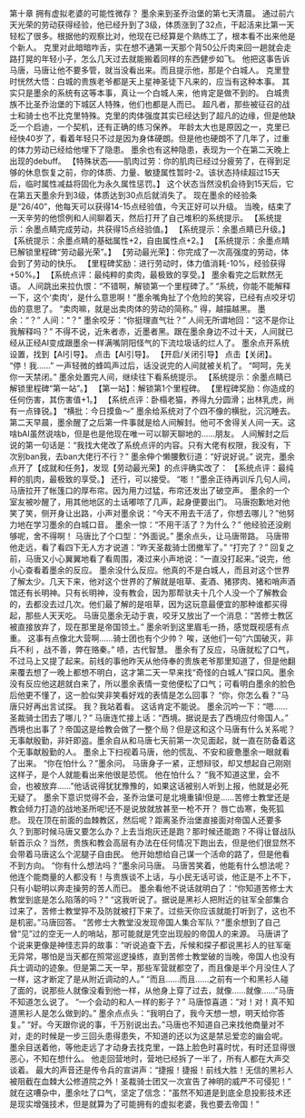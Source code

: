 第十章 拥有虚拟老婆的可能性微存？
墨余来到圣乔治堡的第七天清晨。
通过前六天光荣的劳动获得经验，他已经升到了3级，体质涨到了32点，干起活来比第一天轻松了很多。根据他的观察比对，他现在已经算是个熟练工了，根本看不出来他是个新人。
克里对此暗暗咋舌，实在想不通第一天那个背50公斤肉来回一趟就会走路打晃的年轻小子，怎么几天过去就能搬着同样的东西健步如飞。
他把这事告诉马唐，马唐让他不要多管，就当没看出来。而且提示他，那是个白城人。
克里登时恍然大悟：白城的贵族老爷都是天上星神圣徒下凡来的，应当有这种本事。
其实只是墨余的系统有这等本事，真让一个白城人来，他肯定是做不到的。
白城贵族不比圣乔治堡的下城区人特殊，他们也都是人而已。
超凡者，那些被征召的战士和骑士也不比克里特殊。克里的肉体强度其实已经达到了超凡的边缘，但是他缺乏一个启迪，一个契机，还有正确的练习保养。
年龄太大也是原因之一，克里已经快40岁了，看着年轻只不过是因为身体硬朗。但是他也硬朗不了几年了，过重的体力劳动已经给他埋下了隐患。
墨余也有这种隐患，表现为一个在第二天晚上出现的debuff。
【特殊状态——肌肉过劳：你的肌肉已经过分疲劳了，在得到足够的休息恢复之前，你的体质、力量、敏捷属性暂时-2。该状态持续超过15天后，临时属性减益将固化为永久属性惩罚。】
这个状态当然没机会待到15天后，它在第五天墨余升到3级，体质达到30点后就消失了。
现在墨余的经验条是“26/40”，他每天可以获得14-15点经验值，今天正好可以升级。
当晚，结束了一天辛劳的他惯例和人间聊着天，然后打开了自己堆积的系统提示。
【系统提示：余墨点睛完成劳动，共获得15点经验值。】
【系统提示：余墨点睛已升级。】
【系统提示：余墨点睛的基础属性+2，自由属性点+2。】
【系统提示：余墨点睛已解锁里程碑“劳动最光荣”。】
【劳动最光荣】：你完成了一次高强度的劳动，体会到了劳动的快乐。
【里程碑奖励：进行劳动时，体力值消耗-10%，经验获得+50%。】
【系统点评：最纯粹的卖肉，最极致的享受。】
墨余看完之后默然无语。
人间跳出来拉仇恨：“不错啊，解锁第一个里程碑了。”
“系统，你能不能解释一下，这个‘卖肉’，是什么意思啊！”墨余嘴角扯了个危险的笑容，已经有点咬牙切齿的意思了。
“卖肉嘛，就是出卖肉体的劳动的简称。”
得，越描越黑。
墨余：“？”
人间：“？”
墨余咬牙：“你挺理直气壮？”
人间无所谓地回：“这不是你让我解释吗？”
不得不说，近朱者赤，近墨者黑。跟在墨余身边不过十天，人间就已经从正经AI变成跟墨余一样满嘴阴阳怪气的下流垃圾话的烂人了。
墨余点开系统设置，找到【AI引导】。
点击【AI引导】。
【开启/关闭引导】
点击【关闭】。
“停！我……”
一声轻微的蜂鸣声过后，话没说完的人间就被关机了。
“呵呵，先关你一天禁闭。”
墨余处置完人间，继续往下看系统提示。
【系统提示：余墨点睛已解锁里程碑“第一站”。】
【第一站】：解锁第1个里程碑。
【里程碑奖励：你造成的任何伤害，其伤害值+1。】
【系统点评：卧榻老猫，养得九分圆滑；出林乳虎，尚有一点锋锐。】
“横批：今日摸鱼～”
墨余给系统对了个四不像的横批，沉沉睡去。
第二天早晨，墨余醒了之后第一件事就是给人间解封。他可不舍得关人间一天。这啥bAI虽然说啥b，但是也是他现在唯一可以聊天聊地的……朋友。
人间解封之后说的第一句话是：“我找大佬改了系统点评的内容。只有大佬有权限，我没有，下次别ban我，去ban大佬行不行？”
墨余伸个懒腰敷衍道：“好说好说。”
说完，墨余点开了【成就和任务】，发现【劳动最光荣】的点评确实改了：
【系统点评：最纯粹的肌肉，最极致的享受。】
还行，可以接受。
“嘭！”墨余正待再训斥几句人间，马唐拉开了帐篷口的厚布帘。因为用力过猛，布帘还发出了破空声。
墨余的一个室友被吵醒了，用其他地区的土话嘟哝了几声，起身便要出门。
马唐抱歉地对他笑了笑，侧开身让出路，小声对墨余说：“今天不用去干活了，你想去哪儿？”他努力地在学习墨余的白城口音。
墨余一惊：“不用干活了？为什么？”
他经验还没刷够呢，舍不得啊！
马唐比了个口型：“外面说。”
墨余点头，让马唐带路。
马唐带他走远，看了看四下无人方才说道：“昨天圣裁骑士团撤军了。”
“打完了？”
回复之前，马唐又小心翼翼地看了看周围，凑过来小声地说：“一直没打起来。”说完，他小心查看着墨余的反应。
墨余没什么反应。他真的不是白城人，而且对这个世界了解太少。几天下来，他对这个世界的了解就是咀草、麦酒、猪猡肉、猪和哨声酒馆还有长明神。只有长明神，没有教会，因为那帮驮夫十几个人没一个了解教会的，去都没去过几次。他们最了解的是咀草，因为这玩意最便宜的那种谁都买得起，那些人天天吃。
马唐见墨余无动于衷，咬牙又放出了一个消息：“苦修士教区被直接放弃了，现在那里是帝国领土。”
墨余听到这里眉毛一扬，感觉既视感有点重。
这事有点像北大营啊……骑士团也有个少帅？
唉，送他们一句“六国破灭，非兵不利 ，战不善，弊在赂秦。”
啧，古代智慧。
墨余有了反应，马唐就松了口气，不过马上又提了起来。前线的事他昨天从他侍奉的贵族老爷那里知道了，但是他翻来覆去想了一晚上都想不明白，这才第二天一早来找“奇怪的白城人”探口风。墨余没有反应他这趟就白来了，所以墨余表情一变他便松了口气；可看明白墨余的脸色后他更不懂了，这一脸似笑非笑看好戏的表情是怎么回事？
“你，你怎么看？”马唐只好再出言试探。
我？我站着看。
这话肯定不能说。
墨余沉吟一下：“嗯……圣裁骑士团去了哪儿？”
马唐连忙接上话：“西境。据说是去了西境应付帝国人。”
西境也出事了？帝国这是给教会做了一整个局？但是这和这个马唐有什么关系呢？无事献殷勤，非奸即盗。墨余自从和马唐七天前第一次见面起，就一直在防备着这个无事献殷勤的人。
墨余上下扫视着马唐，他的慌乱、不安和疲惫墨余一眼就看了出来。
“你在怕什么？”墨余问。
马唐身子一紧，正想辩驳，却又想起自己刚刚这样子，是个人就能看出来他很是恐慌。
他在怕什么？
“我不知道这里，会不会，也被放弃……”他话说得犹犹豫豫的，如果这话被别人听到上报，他就是必死无疑了。
墨余下意识觉得不会，圣乔治堡可是北境重镇!但是……苦修士教堂还是教会倾力打造的战地圣所呢!还不是说放就放甚至一枪不开？
唇亡齿寒，兔死狐悲。
现在顶在前面的血棘教区，然后呢？距离圣乔治堡直接面对帝国人还要多久？到那时候马唐又要怎么办？上去当炮灰还是跑？那时候还能跑？不得让督战队斩首示众？当然，贵族和教会高层有办法在任何情况下跑出去，但是他们很显然不会带着马唐这么个泥腿子自由民。
他开始想给自己谋一个活命的路了，但是他看不到方向。
“你有什么想法吗？”墨余问马唐。
马唐苦笑着，他能有什么想法呢？他连个能商量的人都没有！与贵族谈不上话，与小民无话可谈，他正是不上不下，只有小聪明以奔走操劳的苦人而已。
墨余看他不说话就明白了：“你知道苦修士大教堂到底是怎么陷落的吗？”
“这我听说了。据说是黑衫人把附近的驻军全部集合过来了，苦修士教堂猝不及防就被打下来了。过些天你应该就能打听到了，这也不是机密。”马唐回答。
“苦修士大教堂没发现帝国人集合军队？”墨余想到了自己曾“见”过的空无一人的哨站，那可能就是凭空出现般的帝国人的来源。
马唐讲了个说来更像是神怪志异的故事：“听说追查下去，斥候和探子都说黑衫人的驻军毫无异常，哪怕是当天都在照常巡逻操练，直到苦修士教堂破的当晚，帝国人也没有兵士调动的迹象。但是第二天一早，那些军营就都空了，而且像是半个月没住人了一样，这才断定了是从附近调动的人。”
“而且……而且……之前有一个和黑衫人碰了面的，说那些人就像没看到他一样，从他身上穿了过去，就像……就像……”马唐不知道怎么说了。
“一个会动的和人一样的影子？”
马唐惊喜道：“对！对！真不知道黑衫人是怎么做到的。”
墨余点点头：“我明白了，我今天想一想，明天给你答复。”
“好。今天跟你说的事，千万别说出去。”马唐也不知道自己来找他商量对不对，走的时候是一步三回头患得患失，不知道的还以为这是禁忌爱恋的幽会呢。
墨余目送着他，等他走远了才动身去找克里，一路上脸色时喜时忧，有时还显得很恶心，不知在想什么。
他走回营地时，营地已经拆了一半了，所有人都在大声交谈着。
最大的声音还是传令兵的宣讲声：“捷报！捷报！前线大胜！无信的黑衫人被阻截在血棘大公修道院之外！圣裁骑士团又一次宣告了神明的威严不可侵犯！”
就在这嘈杂中，墨余吐了口气，坚定了信念：“虽然不知道是到底全息投影技术还是现实增强技术，但是就算为了可能拥有的虚拟老婆，我也要去帝国！”